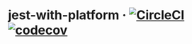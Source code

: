 # jest-with-platform · [![CircleCI](https://circleci.com/gh/oshimayoan/jest-with-platform/tree/master.svg?style=svg)](https://circleci.com/gh/oshimayoan/jest-with-platform/tree/master) [![codecov](https://codecov.io/gh/oshimayoan/jest-with-platform/branch/master/graph/badge.svg)](https://codecov.io/gh/oshimayoan/jest-with-platform)

